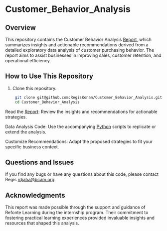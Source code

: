 # Customer_Behavior_Analysis

## Overview

This repository contains the Customer Behavior Analysis [Report](https://github.com/RegisKonan/Customer_Behavior_Analysis/blob/5a6cd095f42fb54b14dee7296b83252099b298a4/Regis_Konan_Customer_Report.pdf), which summarizes insights and actionable recommendations derived from a detailed exploratory data analysis of customer purchasing behavior. The report aims to assist businesses in improving sales, customer retention, and operational efficiency.


## How to Use This Repository

1. Clone this repository.
   ```sh
    git clone git@github.com:RegisKonan/Customer_Behavior_Analysis.git
    cd Customer_Behavior_Analysis
   ```

Read the [Report](https://github.com/RegisKonan/Customer_Behavior_Analysis/blob/5a6cd095f42fb54b14dee7296b83252099b298a4/Regis_Konan_Customer_Report.pdf): Review the insights and recommendations for actionable strategies.

Data Analysis Code: Use the accompanying [Python]() scripts to replicate or extend the analysis.

Customize Recommendations: Adapt the proposed strategies to fit your specific business context.

 
Questions and Issues
--------------------

If you find any bugs or have any questions about this code, please contact Regis [rdjaha@bcam.org](rdjaha@bcam.org). 

Acknowledgments
--------------------

This report was made possible through the support and guidance of Refonte Learning during the internship program. Their commitment to fostering practical learning experiences provided invaluable insights and resources that shaped this analysis.

